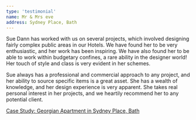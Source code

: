 ```yaml
---
type: 'testimonial'
name: Mr & Mrs eve
address: Sydney Place, Bath
---
```


Sue Dann has worked with us on several projects, which involved designing fairly complex public areas in our Hotels. We have found her to be very enthusiastic, and her work has been inspiring. We have also found her to be able to work within budgetary confines, a rare ability in the designer world! Her touch of style and class is very evident in her schemes.

Sue always has a professional and commercial approach to any project, and her ability to source specific items is a great asset. She has a wealth of knowledge, and her design experience is very apparent. She takes real personal interest in her projects, and we heartily recommend her to any potential client.

[Case Study: Georgian Apartment in Sydney Place, Bath](/case-study/2008-georigan-apartment)
